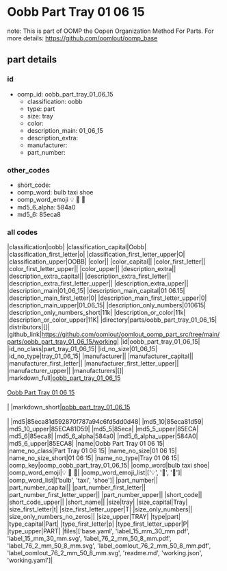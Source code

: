 # Oobb Part Tray 01 06 15  

note: This is part of OOMP the Oopen Organization Method For Parts. For more details: https://github.com/oomlout/oomp_base

##  part details





### id
* oomp_id: oobb_part_tray_01_06_15
  * classification: oobb
  * type: part
  * size: tray
  * color: 
  * description_main: 01_06_15
  * description_extra: 
  * manufacturer: 
  * part_number: 

### other_codes
* short_code: 
* oomp_word: bulb taxi shoe
* oomp_word_emoji :bulb: :taxi: :shoe:
* md5_6_alpha: 584a0
* md5_6: 85eca8

### all codes 
|classification|oobb|
|classification_capital|Oobb|
|classification_first_letter|o|
|classification_first_letter_upper|O|
|classification_upper|OOBB|
|color||
|color_capital||
|color_first_letter||
|color_first_letter_upper||
|color_upper||
|description_extra||
|description_extra_capital||
|description_extra_first_letter||
|description_extra_first_letter_upper||
|description_extra_upper||
|description_main|01_06_15|
|description_main_capital|01 06.15|
|description_main_first_letter|0|
|description_main_first_letter_upper|0|
|description_main_upper|01_06_15|
|description_only_numbers|010615|
|description_only_numbers_short|11k|
|description_or_color|11k|
|description_or_color_upper|11K|
|directory|parts/oobb_part_tray_01_06_15|
|distributors|[]|
|github_link|https://github.com/oomlout/oomlout_oomp_part_src/tree/main/parts/oobb_part_tray_01_06_15/working|
|id|oobb_part_tray_01_06_15|
|id_no_class|part_tray_01_06_15|
|id_no_size|01_06_15|
|id_no_type|tray_01_06_15|
|manufacturer||
|manufacturer_capital||
|manufacturer_first_letter||
|manufacturer_first_letter_upper||
|manufacturer_upper||
|manufacturers|[]|
|markdown_full|[oobb_part_tray_01_06_15](https://github.com/oomlout/oomlout_oomp_part_src/tree/main/parts/oobb_part_tray_01_06_15/working)<br>[](https://github.com/oomlout/oomlout_oomp_part_src/tree/main/parts/oobb_part_tray_01_06_15/working)<br>[Oobb Part Tray 01 06 15](https://github.com/oomlout/oomlout_oomp_part_src/tree/main/parts/oobb_part_tray_01_06_15/working)<br><br>|
|markdown_short|[oobb_part_tray_01_06_15](https://github.com/oomlout/oomlout_oomp_part_src/tree/main/parts/oobb_part_tray_01_06_15/working)<br><br>|
|md5|85eca81d592870f787a94c6fd5dd0d48|
|md5_10|85eca81d59|
|md5_10_upper|85ECA81D59|
|md5_5|85eca|
|md5_5_upper|85ECA|
|md5_6|85eca8|
|md5_6_alpha|584a0|
|md5_6_alpha_upper|584A0|
|md5_6_upper|85ECA8|
|name|Oobb Part Tray 01 06 15|
|name_no_class|Part Tray 01 06 15|
|name_no_size|01 06 15|
|name_no_size_short|01 06 15|
|name_no_type|Tray 01 06 15|
|oomp_key|oomp_oobb_part_tray_01_06_15|
|oomp_word|bulb taxi shoe|
|oomp_word_emoji|:bulb: :taxi: :shoe:|
|oomp_word_emoji_list|[':bulb:', ':taxi:', ':shoe:']|
|oomp_word_list|['bulb', 'taxi', 'shoe']|
|part_number||
|part_number_capital||
|part_number_first_letter||
|part_number_first_letter_upper||
|part_number_upper||
|short_code||
|short_code_upper||
|short_name||
|size|tray|
|size_capital|Tray|
|size_first_letter|t|
|size_first_letter_upper|T|
|size_only_numbers||
|size_only_numbers_no_zeros||
|size_upper|TRAY|
|type|part|
|type_capital|Part|
|type_first_letter|p|
|type_first_letter_upper|P|
|type_upper|PART|
|files|['base.yaml', 'label_15_mm_30_mm.pdf', 'label_15_mm_30_mm.svg', 'label_76_2_mm_50_8_mm.pdf', 'label_76_2_mm_50_8_mm.svg', 'label_oomlout_76_2_mm_50_8_mm.pdf', 'label_oomlout_76_2_mm_50_8_mm.svg', 'readme.md', 'working.json', 'working.yaml']|
